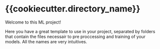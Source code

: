 # {{cookiecutter.directory_name}}

Welcome to this ML project!

Here you have a great template to use in your project, separated by folders that contain the files necessair to pre proccessing and training of your models. All the names are very intuitives.